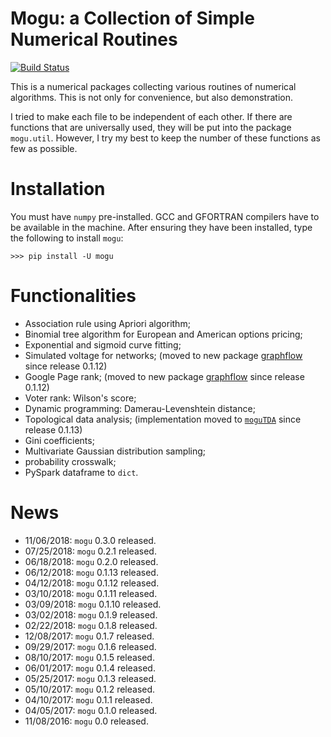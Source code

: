 # Mogu: a Collection of Simple Numerical Routines

[![Build Status](https://travis-ci.org/stephenhky/MoguNumerics.svg?branch=master)](https://travis-ci.org/stephenhky/MoguNumerics)

This is a numerical packages collecting various routines of numerical algorithms. This is not only for convenience, but also demonstration.

I tried to make each file to be independent of each other. If there are functions that are universally used, they will be put into the package `mogu.util`. However, I try my best to keep the number of these functions as few as possible.

# Installation

You must have `numpy` pre-installed. GCC and GFORTRAN compilers have to be available in the machine.
After ensuring they have been installed, type the following to install `mogu`:

```
>>> pip install -U mogu
```


# Functionalities

* Association rule using Apriori algorithm;
* Binomial tree algorithm for European and American options pricing;
* Exponential and sigmoid curve fitting;
* Simulated voltage for networks; (moved to new package [graphflow](https://github.com/stephenhky/GraphFlow) since release 0.1.12)
* Google Page rank; (moved to new package [graphflow](https://github.com/stephenhky/GraphFlow) since release 0.1.12)
* Voter rank: Wilson's score;
* Dynamic programming: Damerau-Levenshtein distance;
* Topological data analysis; (implementation moved to [`moguTDA`](https://github.com/stephenhky/MoguTDA) since release 0.1.13)
* Gini coefficients;
* Multivariate Gaussian distribution sampling;
* probability crosswalk;
* PySpark dataframe to `dict`.

# News

* 11/06/2018: `mogu` 0.3.0 released.
* 07/25/2018: `mogu` 0.2.1 released.
* 06/18/2018: `mogu` 0.2.0 released.
* 06/12/2018: `mogu` 0.1.13 released.
* 04/12/2018: `mogu` 0.1.12 released.
* 03/10/2018: `mogu` 0.1.11 released.
* 03/09/2018: `mogu` 0.1.10 released.
* 03/02/2018: `mogu` 0.1.9 released.
* 02/22/2018: `mogu` 0.1.8 released.
* 12/08/2017: `mogu` 0.1.7 released.
* 09/29/2017: `mogu` 0.1.6 released.
* 08/10/2017: `mogu` 0.1.5 released.
* 06/01/2017: `mogu` 0.1.4 released.
* 05/25/2017: `mogu` 0.1.3 released.
* 05/10/2017: `mogu` 0.1.2 released.
* 04/10/2017: `mogu` 0.1.1 released.
* 04/05/2017: `mogu` 0.1.0 released.
* 11/08/2016: `mogu` 0.0 released.
